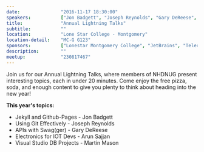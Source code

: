 ```yaml
---
date:               "2016-11-17 18:30:00"
speakers:           ["Jon Badgett", "Joseph Reynolds", "Gary DeReese", "Arun Sajjan", "Martin Mason"]
title:              "Annual Lightning Talks"
subtitle:           ""
location:           "Lone Star College - Montgomery"
location-detail:    "MC-G G123"
sponsors:           ["Lonestar Montgomery College", "JetBrains", "Telerik"]
description:        ""
meetup:             "230817467"
---
```

Join us for our Annual Lightning Talks, where members of NHDNUG present interesting 
topics, each in under 20 minutes. Come enjoy the free pizza, soda, and enough content 
to give you plenty to think about heading into the new year!

**This year's topics:**

 - Jekyll and Github-Pages - Jon Badgett
 - Using Git Effectively - Joseph Reynolds
 - APIs with Swag(ger) - Gary DeReese
 - Electronics for IOT Devs - Arun Sajjan
 - Visual Studio DB Projects - Martin Mason